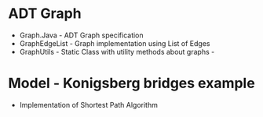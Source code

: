 # ADT Graph

- Graph.Java - ADT Graph specification 
- GraphEdgeList - Graph implementation using List of Edges
- GraphUtils - Static Class with utility methods about graphs -  

# Model - Konigsberg bridges example
- Implementation of Shortest Path Algorithm
